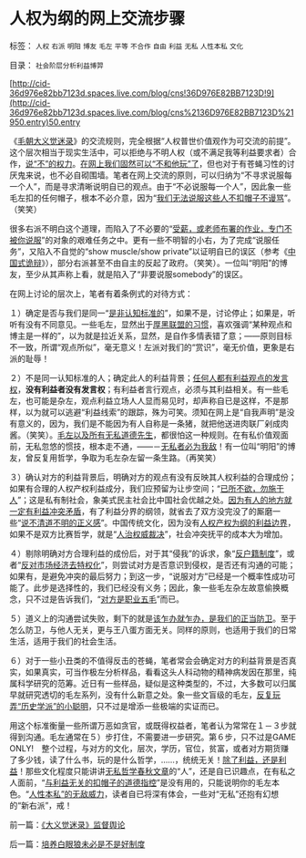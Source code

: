 # 人权为纲的网上交流步骤

标签： `人权` `右派` `明阳` `博友` `毛左` `平等` `不合作` `自由` `利益` `无私` `人性本私` `文化` 

目录： `社会阶层分析利益博羿`

[http://cid-36d976e82bb7123d.spaces.live.com/blog/cns!36D976E82BB7123D!9](http://cid-36d976e82bb7123d.spaces.live.com/blog/cns%2136D976E82BB7123D%21950.entry)50.entry



《[毛朝大义觉迷录](../../../2010/3/3/《大义觉迷录》监督舆论.md)》的交流规则，完全根据“人权普世价值观作为可交流的前提”。这个层次相当于现实生活中，可以拒绝与不明人权（或不满足我等利益要求者）合作，[说“不”的权力](../../../2009/10/17/人权是经济学概念.md)。[在网上我们固然可以“不和他玩”了](../../../2009/6/10/骂行为，“不跟你玩”的成人版.md)，但也对于有苍蝇习性的讨厌鬼来说，也不必自砌围墙。笔者在网上交流的原则，可以归纳为“不寻求说服每一个人”，而是寻求清晰说明自已的观点。由于“不必说服每一个人”，因此象一些毛左扣的任何帽子，根本不必介意，因为“[我们无法说服这些人不扣帽子不谩骂](http://blog.sina.com.cn/s/blog_5563a64d0100ccx7.html)”。（笑笑）

很多右派不明白这个道理，而陷入了不必要的“[受薪，或老师布署的作业，专门不被你说服](../../../2010/1/13/五毛就业是个技术活.md)”的对象的艰难任务之中。更有一些不明智的小右，为了完成“说服任务”，又陷入不自觉的“show
muscle/show private”以证明自已的误区（参考《[中国式诡辩](../../../2008/8/31/“大学无书”，远离中国式诡辩！.md)》），部分右派甚至不由自主的反起了政府。（笑笑）。一位叫“明阳”的博友，至少从其声称上看，就是陷入了“非要说服somebody”的误区。

在网上讨论的层次上，笔者有着条例式的对待方式：

１）确定是否与我们是同一“[是非认知标准的](../../../2009/10/9/完全相反的是非标准.md)”，如果不是，讨论停止；如果是，听听有没有不同意见。一些毛左，显然出于[厚黑联盟的习惯](../../../2009/9/20/争取民主就不要搞毛式厚黑政治.md)，喜欢强调“某种观点和博主是一样的”，以为就是拉近关系，显然，是自作多情表错了意；——原则目标不一致，所谓“观点所似”，毫无意义！左派对我们的“赏识”，毫无价值，更象是右派的耻辱！



２）不是同一认知标准的人；确定此人的利益背景；[任何人都有利益观点的发言权](../../../2009/3/24/大学无书！每个人都有个人利益观点发言权.md)，**没有利益者没有发言权**；有利益者言行观点，必须与其利益相关。有一些毛左，也可能是杂左，观点利益立场人人显而易见时，却声称自已是这样，不是那样，以为就可以逃避“利益线索”的跟踪，殊为可笑。须知在网上是“自我声明”是没有意义的，因为，我们是不能因为有人自称是一条猪，就把他送进肉联厂剁成肉酱。（笑笑）。[毛左以及所有无私道德先生](http://blog.sina.com.cn/s/blog_5563a64d0100fq0d.html)，都很怕这一种规则。在有私价值观面前，无私忽悠的惯技，根本走不通，——－[无私者必为我敌](../../../2010/1/17/春秋笔法和无私的利益.md)！有一位叫“明阳”的博友，曾反复用哲学，争取为毛左杂左留一条生路。（再笑笑）



３）确认对方的利益背景后，明确对方的观点有没有反映其人权利益的合理成份；如果有合理的人权产权利益成分，我们应预留为让步空间；“[已所不欲，勿施于人](../../../2009/6/19/“已所不欲，勿施于人”就是普世的价值观.md)”；这是私有制社会，象美式民主社会比中国社会优越之处。[因为有人的地方就一定有利益冲突矛盾](../../../2009/11/11/正统，正义和主流，矛盾和冲突.md)，有了利益分界的纲领，就省去了双方没完没了的厮磨一些“[说不清道不明的正义感](../../../2009/11/14/正义感也可以变得非常可怕.md)”。中国传统文化，因为没有[人权产权为纲的利益边界](../../../2009/10/9/完全相反的是非标准.md)，如果不是双方比赛哲学，就是“[人治权威裁决](../../../2009/3/25/中国式诡辩：疑证从有，君权裁决.md)”，社会冲突抚平的成本大为增加。



４）剔除明确对方合理利益的成份后，对于其“侵我”的诉求，象“[反户籍制度](../../../2009/9/7/盲目反户籍制度声浪.md)”，或者“[反对市场经济去特权化](../../../2009/7/19/为什么中国市场经济一直不能去特权化？？.md)”，则尝试对方是否意识到侵权，是否还有沟通的可能；如果有，是避免冲突的最后努力；到这一步，“说服对方”已经是一个概率性成功可能了。此步是选择性的，我们已经没有义务；因此，象一些毛左杂左故意偷换概念，只不过是告诉我们，“[对方是职业五毛](../../../2010/1/13/五毛就业是个技术活.md)”而已。

５）道义上的沟通尝试失败，剩下的就是[该乍办就乍办，是我们的正当防卫](../../../2010/1/31/沟通和合作，“文明冲突”进化到“和谐社会”.md)。至于怎么防卫，与他人无关，更与王八蛋方面无关。同样的原则，也适用于我们的日常生活，适用于我们的社会生活。



６）对于一些小丑类的不值得反击的苍蝇，笔者常会会确定对方的利益背景是否真实，如果真实，可当作极左分析样品，看看这头人科动物的精神病发因在那里，纯属科学研究的范筹。近日有一些样品，疑似是这种类型的，不过，大多数可以归属早就研究透切的毛左系列，没有什么新意之处。象一些文盲级的毛左，[反复玩弄“历史学派”的小聪明](../../../2009/12/29/历史经济学派与唯心的社会学.md)，只不过是增添一些极端的实证而已。

用这个标准衡量一些所谓万恶如贪官，或既得权益者，笔者认为常常在１－３步就得到沟通。毛左通常在５）步打住，不需要进一步研究。第６步，只不过是GAME
ONLY!　整个过程，与对方的文化，层次，学历，官位，贫富，或者对方期货赚了多少钱，读了什么书，玩的是什么哲学，……，统统无关！[除了利益，还是利益](../../../2010/2/22/无私后还能有罗伯特议事规则吗？.md)！那些文化程度只能讲讲[无私哲学春秋文章](../../../2010/1/18/科学发展观不再需要春秋笔法道德文章.md)的“人”，还是自已识趣点，在有私之人面前，“[与利益无关的扣帽子的道德指控](http://blog.sina.com.cn/s/blog_5563a64d0100ccx7.html)”是没有用的，只能说明你的毛左本色。“[人性本私”的无敌威力](../../../2010/1/9/“权威”的经济学解释和人性的权威.md)，读者自已将深有体会，一些对“无私”还抱有幻想的“新右派”，戒！

前一篇：[《大义觉迷录》监督舆论](../../../2010/3/3/《大义觉迷录》监督舆论.md)

后一篇：[培养白眼狼未必是不是好制度](../../../2010/3/4/培养白眼狼未必是不是好制度.md)